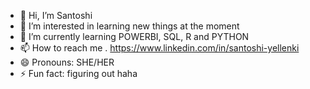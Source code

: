 - 👋 Hi, I’m Santoshi
- 👀 I’m interested in learning new things at the moment
- 🌱 I’m currently learning POWERBI, SQL, R and PYTHON
- 📫 How to reach me . https://www.linkedin.com/in/santoshi-yellenki
- 😄 Pronouns: SHE/HER
- ⚡ Fun fact: figuring out haha

<!---
Sanhub14/Sanhub14 is a ✨ special ✨ repository because its `README.md` (this file) appears on your GitHub profile.
You can click the Preview link to take a look at your changes.
--->
